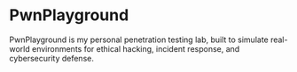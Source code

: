 # PwnPlayground
PwnPlayground is my personal penetration testing lab, built to simulate real-world environments for ethical hacking, incident response, and cybersecurity defense. 
